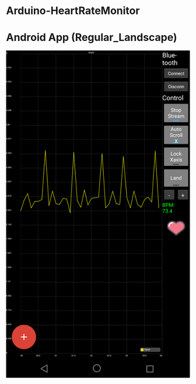 # Arduino-HeartRateMonitor

# Android App (Regular_Landscape)

![Android App](https://github.com/Abiram-N/Arduino-HeartRateMonitor/blob/master/asset/Regular_Landscape.png)
